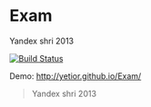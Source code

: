 Exam
====

Yandex shri 2013

[![Build Status](https://travis-ci.org/YetiOr/Exam.png)](https://travis-ci.org/YetiOr/Exam)

Demo: http://yetior.github.io/Exam/

>Yandex shri 2013
